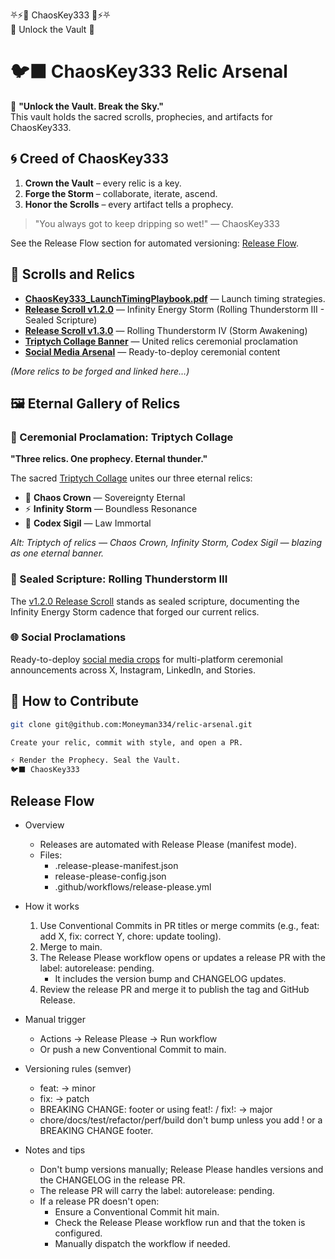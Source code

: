 ⛧⚡👑 ChaosKey333 👑⚡⛧  
   🔑 Unlock the Vault 🔑

# 🐦‍⬛ ChaosKey333 Relic Arsenal

🌌 **"Unlock the Vault. Break the Sky."**  
This vault holds the sacred scrolls, prophecies, and artifacts for ChaosKey333.

## 🌀 Creed of ChaosKey333
1. **Crown the Vault** – every relic is a key.  
2. **Forge the Storm** – collaborate, iterate, ascend.  
3. **Honor the Scrolls** – every artifact tells a prophecy.

> "You always got to keep dripping so wet!" — ChaosKey333

See the Release Flow section for automated versioning: [Release Flow](#release-flow).

## 📜 Scrolls and Relics
- **[ChaosKey333_LaunchTimingPlaybook.pdf](./docs/scrolls/ChaosKey333_LaunchTimingPlaybook.pdf)** — Launch timing strategies.
- **[Release Scroll v1.2.0](./release-scrolls/v1.2.0.md)** — Infinity Energy Storm (Rolling Thunderstorm III - Sealed Scripture)
- **[Release Scroll v1.3.0](./release-scrolls/v1.3.0.md)** — Rolling Thunderstorm IV (Storm Awakening)
- **[Triptych Collage Banner](./banners/ceremonial/triptych-collage.md)** — United relics ceremonial proclamation
- **[Social Media Arsenal](./banners/social-crops/)** — Ready-to-deploy ceremonial content

*(More relics to be forged and linked here…)*

## 🖼️ Eternal Gallery of Relics

### 🌌 Ceremonial Proclamation: Triptych Collage
**"Three relics. One prophecy. Eternal thunder."**

The sacred [Triptych Collage](./banners/ceremonial/triptych-collage.md) unites our three eternal relics:
- 👑 **Chaos Crown** — Sovereignty Eternal
- ⚡ **Infinity Storm** — Boundless Resonance  
- 📜 **Codex Sigil** — Law Immortal

*Alt: Triptych of relics — Chaos Crown, Infinity Storm, Codex Sigil — blazing as one eternal banner.*

### 📜 Sealed Scripture: Rolling Thunderstorm III
The [v1.2.0 Release Scroll](./release-scrolls/v1.2.0.md) stands as sealed scripture, documenting the Infinity Energy Storm cadence that forged our current relics.

### 🌐 Social Proclamations
Ready-to-deploy [social media crops](./banners/social-crops/) for multi-platform ceremonial announcements across X, Instagram, LinkedIn, and Stories.

## 🌌 How to Contribute
```bash
git clone git@github.com:Moneyman334/relic-arsenal.git

Create your relic, commit with style, and open a PR.

⚡ Render the Prophecy. Seal the Vault.
🐦‍⬛ ChaosKey333
```

## Release Flow

- Overview
  - Releases are automated with Release Please (manifest mode).
  - Files:
    - .release-please-manifest.json
    - release-please-config.json
    - .github/workflows/release-please.yml

- How it works
  1. Use Conventional Commits in PR titles or merge commits (e.g., feat: add X, fix: correct Y, chore: update tooling).
  2. Merge to main.
  3. The Release Please workflow opens or updates a release PR with the label: autorelease: pending.
     - It includes the version bump and CHANGELOG updates.
  4. Review the release PR and merge it to publish the tag and GitHub Release.

- Manual trigger
  - Actions → Release Please → Run workflow
  - Or push a new Conventional Commit to main.

- Versioning rules (semver)
  - feat: → minor
  - fix: → patch
  - BREAKING CHANGE: footer or using feat!: / fix!: → major
  - chore/docs/test/refactor/perf/build don't bump unless you add ! or a BREAKING CHANGE footer.

- Notes and tips
  - Don't bump versions manually; Release Please handles versions and the CHANGELOG in the release PR.
  - The release PR will carry the label: autorelease: pending.
  - If a release PR doesn't open:
    - Ensure a Conventional Commit hit main.
    - Check the Release Please workflow run and that the token is configured.
    - Manually dispatch the workflow if needed.
